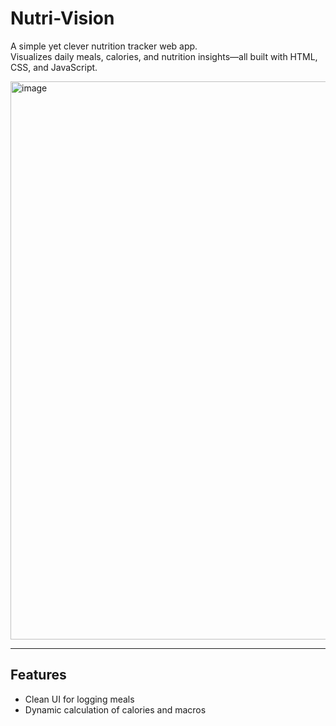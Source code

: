 # Nutri-Vision

A simple yet clever nutrition tracker web app.  
Visualizes daily meals, calories, and nutrition insights—all built with HTML, CSS, and JavaScript.

<img width="1896" height="893" alt="image" src="https://github.com/user-attachments/assets/030ed34a-fe0c-4232-8b86-210020d74ecc" />

---

## Features
- Clean UI for logging meals
- Dynamic calculation of calories and macros
